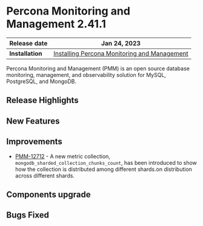 
# Percona Monitoring and Management 2.41.1


| **Release date** | Jan 24, 2023                                                                                    |
| ----------------- | ----------------------------------------------------------------------------------------------- |
| **Installation** | [Installing Percona Monitoring and Management](https://www.percona.com/software/pmm/quickstart) |

Percona Monitoring and Management (PMM) is an open source database monitoring, management, and observability solution for MySQL, PostgreSQL, and MongoDB.

<!---

!!! caution alert alert-warning "Important/Caution"
    Crucial points that need emphasis:

    - Important: A significant point that deserves emphasis.
    - Caution: Used to mean 'Continue with care'.

--->

## Release Highlights



## New Features


## Improvements
- [PMM-12712](https://jira.percona.com/browse/PMM-12712) - A new metric collection, `mongodb_sharded_collection_chunks_count`, has been introduced to show how the collection is distributed among different shards.on distribution across different shards. 


## Components upgrade


## Bugs Fixed

